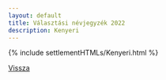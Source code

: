 ```yaml
---
layout: default
title: Választási névjegyzék 2022
description: Kenyeri
---
```


{% include settlementHTMLs/Kenyeri.html %}

[Vissza](../)